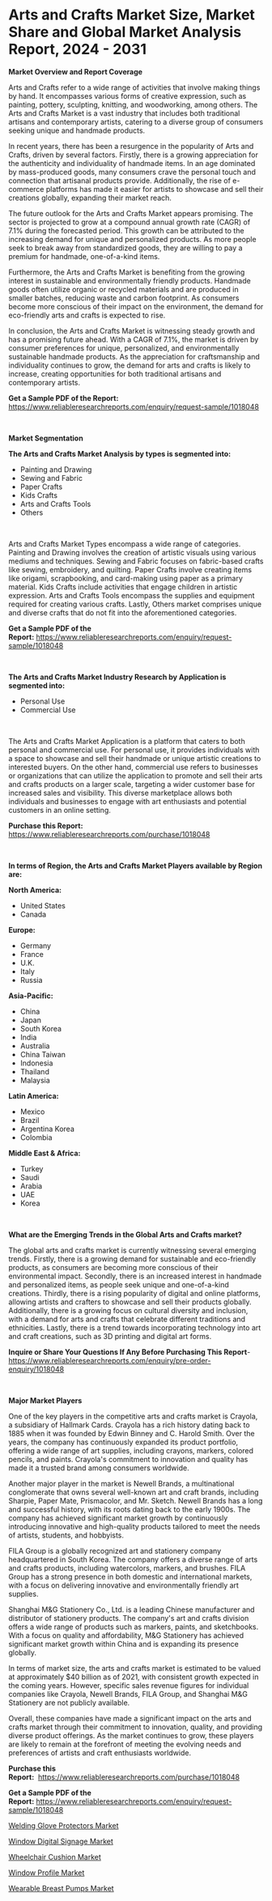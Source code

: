 <p><h1>Arts and Crafts Market Size, Market Share and Global Market Analysis Report, 2024 - 2031</h1></p><p><strong>Market Overview and Report Coverage</strong></p>
<p><p>Arts and Crafts refer to a wide range of activities that involve making things by hand. It encompasses various forms of creative expression, such as painting, pottery, sculpting, knitting, and woodworking, among others. The Arts and Crafts Market is a vast industry that includes both traditional artisans and contemporary artists, catering to a diverse group of consumers seeking unique and handmade products.</p><p>In recent years, there has been a resurgence in the popularity of Arts and Crafts, driven by several factors. Firstly, there is a growing appreciation for the authenticity and individuality of handmade items. In an age dominated by mass-produced goods, many consumers crave the personal touch and connection that artisanal products provide. Additionally, the rise of e-commerce platforms has made it easier for artists to showcase and sell their creations globally, expanding their market reach.</p><p>The future outlook for the Arts and Crafts Market appears promising. The sector is projected to grow at a compound annual growth rate (CAGR) of 7.1% during the forecasted period. This growth can be attributed to the increasing demand for unique and personalized products. As more people seek to break away from standardized goods, they are willing to pay a premium for handmade, one-of-a-kind items.</p><p>Furthermore, the Arts and Crafts Market is benefiting from the growing interest in sustainable and environmentally friendly products. Handmade goods often utilize organic or recycled materials and are produced in smaller batches, reducing waste and carbon footprint. As consumers become more conscious of their impact on the environment, the demand for eco-friendly arts and crafts is expected to rise.</p><p>In conclusion, the Arts and Crafts Market is witnessing steady growth and has a promising future ahead. With a CAGR of 7.1%, the market is driven by consumer preferences for unique, personalized, and environmentally sustainable handmade products. As the appreciation for craftsmanship and individuality continues to grow, the demand for arts and crafts is likely to increase, creating opportunities for both traditional artisans and contemporary artists.</p></p>
<p><strong>Get a Sample PDF of the Report:</strong> <a href="https://www.reliableresearchreports.com/enquiry/request-sample/1018048">https://www.reliableresearchreports.com/enquiry/request-sample/1018048</a></p>
<p>&nbsp;</p>
<p><strong>Market Segmentation</strong></p>
<p><strong>The Arts and Crafts Market Analysis by types is segmented into:</strong></p>
<p><ul><li>Painting and Drawing</li><li>Sewing and Fabric</li><li>Paper Crafts</li><li>Kids Crafts</li><li>Arts and Crafts Tools</li><li>Others</li></ul></p>
<p>&nbsp;</p>
<p><p>Arts and Crafts Market Types encompass a wide range of categories. Painting and Drawing involves the creation of artistic visuals using various mediums and techniques. Sewing and Fabric focuses on fabric-based crafts like sewing, embroidery, and quilting. Paper Crafts involve creating items like origami, scrapbooking, and card-making using paper as a primary material. Kids Crafts include activities that engage children in artistic expression. Arts and Crafts Tools encompass the supplies and equipment required for creating various crafts. Lastly, Others market comprises unique and diverse crafts that do not fit into the aforementioned categories.</p></p>
<p><strong>Get a Sample PDF of the Report:</strong>&nbsp;<a href="https://www.reliableresearchreports.com/enquiry/request-sample/1018048">https://www.reliableresearchreports.com/enquiry/request-sample/1018048</a></p>
<p>&nbsp;</p>
<p><strong>The Arts and Crafts Market Industry Research by Application is segmented into:</strong></p>
<p><ul><li>Personal Use</li><li>Commercial Use</li></ul></p>
<p>&nbsp;</p>
<p><p>The Arts and Crafts Market Application is a platform that caters to both personal and commercial use. For personal use, it provides individuals with a space to showcase and sell their handmade or unique artistic creations to interested buyers. On the other hand, commercial use refers to businesses or organizations that can utilize the application to promote and sell their arts and crafts products on a larger scale, targeting a wider customer base for increased sales and visibility. This diverse marketplace allows both individuals and businesses to engage with art enthusiasts and potential customers in an online setting.</p></p>
<p><strong>Purchase this Report:</strong>&nbsp; <a href="https://www.reliableresearchreports.com/purchase/1018048">https://www.reliableresearchreports.com/purchase/1018048</a></p>
<p>&nbsp;</p>
<p><strong>In terms of Region, the Arts and Crafts Market Players available by Region are:</strong></p>
<p>
    <p> <strong> North America: </strong>
        <ul>
            <li>United States</li>
            <li>Canada</li>
        </ul>
        </p> 
    <p> <strong> Europe: </strong>
        <ul>
            <li>Germany</li>
            <li>France</li>
            <li>U.K.</li>
            <li>Italy</li>
            <li>Russia</li>
        </ul>
        </p> 
    <p> <strong> Asia-Pacific: </strong>
        <ul>
            <li>China</li>
            <li>Japan</li>
            <li>South Korea</li>
            <li>India</li>
            <li>Australia</li>
            <li>China Taiwan</li>
            <li>Indonesia</li>
            <li>Thailand</li>
            <li>Malaysia</li>
        </ul>
        </p> 
    <p> <strong> Latin America: </strong>
        <ul>
            <li>Mexico</li>
            <li>Brazil</li>
            <li>Argentina Korea</li>
            <li>Colombia</li>
        </ul>
        </p> 
    <p> <strong> Middle East & Africa: </strong>
        <ul>
            <li>Turkey</li>
            <li>Saudi</li>
            <li>Arabia</li>
            <li>UAE</li>
            <li>Korea</li>
        </ul>
    </p>
    </p>
<p>&nbsp;</p>
<p><strong>What are the Emerging Trends in the Global Arts and Crafts market?</strong></p>
<p><p>The global arts and crafts market is currently witnessing several emerging trends. Firstly, there is a growing demand for sustainable and eco-friendly products, as consumers are becoming more conscious of their environmental impact. Secondly, there is an increased interest in handmade and personalized items, as people seek unique and one-of-a-kind creations. Thirdly, there is a rising popularity of digital and online platforms, allowing artists and crafters to showcase and sell their products globally. Additionally, there is a growing focus on cultural diversity and inclusion, with a demand for arts and crafts that celebrate different traditions and ethnicities. Lastly, there is a trend towards incorporating technology into art and craft creations, such as 3D printing and digital art forms.</p></p>
<p><strong>Inquire or Share Your Questions If Any Before Purchasing This Report</strong>- <a href="https://www.reliableresearchreports.com/enquiry/pre-order-enquiry/1018048">https://www.reliableresearchreports.com/enquiry/pre-order-enquiry/1018048</a></p>
<p>&nbsp;</p>
<p><strong>Major Market Players</strong></p>
<p><p>One of the key players in the competitive arts and crafts market is Crayola, a subsidiary of Hallmark Cards. Crayola has a rich history dating back to 1885 when it was founded by Edwin Binney and C. Harold Smith. Over the years, the company has continuously expanded its product portfolio, offering a wide range of art supplies, including crayons, markers, colored pencils, and paints. Crayola's commitment to innovation and quality has made it a trusted brand among consumers worldwide.</p><p>Another major player in the market is Newell Brands, a multinational conglomerate that owns several well-known art and craft brands, including Sharpie, Paper Mate, Prismacolor, and Mr. Sketch. Newell Brands has a long and successful history, with its roots dating back to the early 1900s. The company has achieved significant market growth by continuously introducing innovative and high-quality products tailored to meet the needs of artists, students, and hobbyists.</p><p>FILA Group is a globally recognized art and stationery company headquartered in South Korea. The company offers a diverse range of arts and crafts products, including watercolors, markers, and brushes. FILA Group has a strong presence in both domestic and international markets, with a focus on delivering innovative and environmentally friendly art supplies.</p><p>Shanghai M&G Stationery Co., Ltd. is a leading Chinese manufacturer and distributor of stationery products. The company's art and crafts division offers a wide range of products such as markers, paints, and sketchbooks. With a focus on quality and affordability, M&G Stationery has achieved significant market growth within China and is expanding its presence globally.</p><p>In terms of market size, the arts and crafts market is estimated to be valued at approximately $40 billion as of 2021, with consistent growth expected in the coming years. However, specific sales revenue figures for individual companies like Crayola, Newell Brands, FILA Group, and Shanghai M&G Stationery are not publicly available.</p><p>Overall, these companies have made a significant impact on the arts and crafts market through their commitment to innovation, quality, and providing diverse product offerings. As the market continues to grow, these players are likely to remain at the forefront of meeting the evolving needs and preferences of artists and craft enthusiasts worldwide.</p></p>
<p><strong>Purchase this Report:</strong>&nbsp;&nbsp;<a href="https://www.reliableresearchreports.com/purchase/1018048">https://www.reliableresearchreports.com/purchase/1018048</a></p>
<p></p>
<p><strong>Get a Sample PDF of the Report:</strong>&nbsp;<a href="https://www.reliableresearchreports.com/enquiry/request-sample/1018048">https://www.reliableresearchreports.com/enquiry/request-sample/1018048</a></p>
<p><p><a href="https://github.com/Krish2023na/Market-Research-Report-List-2/blob/main/welding-glove-protectors-market.md">Welding Glove Protectors Market</a></p><p><a href="https://github.com/kipkeeva/Market-Research-Report-List-2/blob/main/window-digital-signage-market.md">Window Digital Signage Market</a></p><p><a href="https://github.com/kuntayevaz/Market-Research-Report-List-2/blob/main/wheelchair-cushion-market.md">Wheelchair Cushion Market</a></p><p><a href="https://github.com/provorikovar/Market-Research-Report-List-2/blob/main/window-profile-market.md">Window Profile Market</a></p><p><a href="https://github.com/zebdakicsin/Market-Research-Report-List-2/blob/main/wearable-breast-pumps-market.md">Wearable Breast Pumps Market</a></p></p>